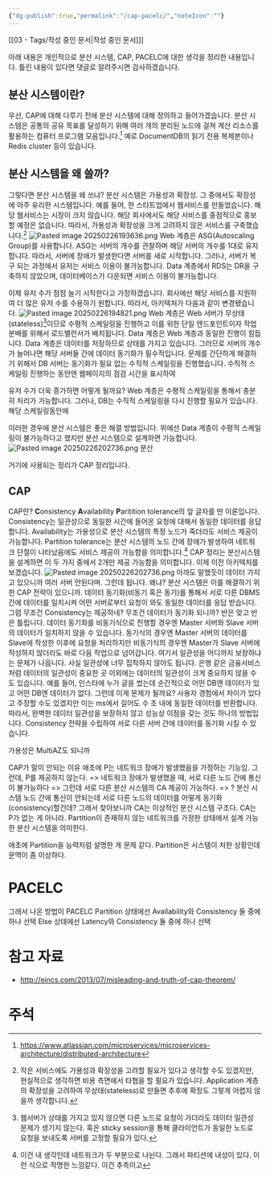 ```yaml
---
{"dg-publish":true,"permalink":"/cap-pacelc/","noteIcon":""}
---
```


[[03 - Tags/작성 중인 문서\|작성 중인 문서]]]

아래 내용은 개인적으로 분산 시스템, CAP, PACELC에 대한 생각을 정리한 내용입니다.
틀린 내용이 있다면 댓글로 알려주시면 감사하겠습니다.
## 분산 시스템이란?
우선, CAP에 대해 다루기 전에 분산 시스템에 대해 정의하고 들어가겠습니다.
분산 시스템은 공통의 공유 목표를 달성하기 위해 여러 개의 분리된 노드에 걸쳐 계산 리소스를 활용하는 컴퓨터 프로그램 모음입니다.[^1]
예로 DocumentDB의 읽기 전용 복제본이나 Redis cluster 등이 있습니다.
## 분산 시스템을 왜 쓸까?
그렇다면 분산 시스템을 왜 쓰냐? 분산 시스템은 가용성과 확장성. 그 중에서도 확장성에 아주 유리한 시스템입니다.
예를 들어, 한 스타트업에서 웹서비스를 만들었습니다. 해당 웹서비스는 시장이 크지 않습니다. 해당 회사에서도 해당 서비스를 중점적으로 홍보할 예정은 없습니다.
따라서, 가용성과 확장성을 크게 고려하지 않은 서비스를 구축했습니다.[^2]
![Pasted image 20250226193636.png](/img/user/image/Pasted%20image%2020250226193636.png)
Web 계층은 ASG(Autoscaling Group)를 사용합니다. ASG는 서버의 개수를 관찰하며 해당 서버의 개수를 1대로 유지합니다. 따라서, 서버에 장애가 발생한다면 서버를 새로 시작합니다. 그러나, 서버가 복구 되는 과정에서 유저는 서비스 이용이 불가능합니다.
Data 계층에서 RDS는 DR을 구축하지 않았으며, 데이터베이스가 다운되면 서비스 이용이 불가능합니다.

이제 유저 수가 점점 늘기 시작한다고 가정하겠습니다. 
회사에선 해당 서비스를 지원하여 더 많은 유저 수를 수용하기 원합니다.
따라서, 아키텍처가 다음과 같이 변경됐습니다.
![Pasted image 20250226194821.png](/img/user/image/Pasted%20image%2020250226194821.png)
Web 계층은 Web 서버가 무상태(stateless)[^3]이므로 수평적 스케일링을 진행하고 이를 위한 단일 엔드포인트이자 작업 분배를 위해서 로드밸런서가 배치됩니다.
Data 계층은 Web 계층과 동일한 진행이 힘듭니다. Data 계층은 데이터를 저장하므로 상태를 가지고 있습니다. 그러므로 서버의 개수가 늘어나면 해당 서버들 간에 데이터 동기화가 필수적입니다.
문제를 간단하게 해결하기 위해서 DB 서버는 동기화가 필요 없는 수직적 스케일링을 진행했습니다. 수직적 스케일링 진행하는 동안엔 웹페이지의 점검 시간을 표시하여 

유저 수가 더욱 증가하면 어떻게 될까요? Web 계층은 수평적 스케일링을 통해서 충분히 처리가 가능합니다. 그러나, DB는 수직적 스케일링을 다시 진행할 필요가 있습니다. 해당 스케일링동안에 

이러한 경우에 분산 시스템은 좋은 해결 방법입니다. 
위에선 Data 계층이 수평적 스케일링이 불가능하다고 했지만 분산 시스템으로 설계하면 가능합니다.
![Pasted image 20250226202736.png](/img/user/image/Pasted%20image%2020250226202736.png)
분산 

거기에 사용되는 정리가 CAP 정리입니다.
## CAP
CAP란? **C**onsistency **A**vailability **P**aritition tolerance의 앞 글자를 딴 이론입니다.
Consistency는 일관성으로 동일한 시간에 들어온 요청에 대해서 동일한 데이터를 응답합니다.
Availability는 가용성으로 분산 시스템의 특정 노드가 죽더라도 서비스 제공이 가능합니다.
Partition tolerance는 분산 시스템의 노드 간에 장애가 발생하여 네트워크 단절이 나타났음에도 서비스 제공이 가능함을 의미합니다.[^4]
CAP 정리는 분산시스템을 설계하면 이 두 가지 중에서 2개만 제공 가능함을 의미합니다.
이제 이전 아키텍처를 보겠습니다.
![Pasted image 20250226202736.png](/img/user/image/Pasted%20image%2020250226202736.png)
아까도 말했듯이 데이터 가지고 있으니까 여러 서버 안된다며. 그런데 됩니다.
왜냐? 분산 시스템은 이를 해결하기 위한 CAP 전략이 있으니까.
데이터 동기화(비동기 혹은 동기)를 통해서 서로 다른 DBMS 간에 데이터를 일치시켜 어떤 서버로부터 요청이 와도 동일한 데이터를 응답 받습니다.
그럼 무조건 Consistency는 제공하네? 무조건 데이터가 동기화 되니까? 반은 맞고 반은 틀립니다. 데이터 동기화를 비동기식으로 진행할 경우엔 Master 서버와 Slave 서버의 데이터가 일치하지 않을 수 있습니다. 동기식의 경우엔 Master 서버의 데이터를 Slave에 작성한 이후에 요청을 처리하지만 비동기식의 경우엔 Master가 Slave 서버에 작성하지 않더라도 바로 다음 작업으로 넘어갑니다.
여기서 일관성을 어디까지 보장하냐는 문제가 나옵니다.
사실 일관성에 너무 집착하지 않아도 됩니다. 은행 같은 금융서비스처럼 데이터의 일관성이 중요한 곳 이외에는 데이터의 일관성이 크게 중요하지 않을 수도 있습니다.
예를 들어, 인스타에 누가 글을 썼는데 순간적으로 어떤 DB엔 데이터가 있고 어떤 DB엔 데이터가 없다. 그런데 이게 문제가 될까요? 사용자 경험에서 차이가 있다고 주장할 수도 있겠지만 이는 ms에서 길어도 수 초 내에 동일한 데이터를 반환합니다. 따라서, 완벽한 데이터 일관성을 보장하지 않고 성능상 이점을 갖는 것도 하나의 방법입니다.
Consistency 전략을 수립하여 서로 다른 서버 간에 데이터를 동기화 시킬 수 있습니다.



가용성은 MultiAZ도 되니까

CAP가 말이 안되는 이유
애초에 P는 네트워크 장애가 발생했음을 가정하는 기능임.
그런데, P를 제공하지 않는다. => 네트워크 장애가 발생했을 때, 서로 다른 노드 간에 통신이 불가능하다 => 그런데 서로 다른 분산 시스템의 CA 제공이 가능하다. => ? 분산 시스템 노드 간에 통신이 안되는데 서로 다른 노드의 데이터를 어떻게 동기화(consistency)할건데?
그래서 찾아보니까 CA는 이상적인 분산 시스템 구조다.
CA는 P가 없는 게 아니라. Partition이 존재하지 않는 네트워크를 가정한 상태에서 설계 가능한 분산 시스템을 의미한다.

애초에 Partition을 능력처럼 설명한 게 문제 같다.
Partition은 시스템이 처한 상황인데 문맥이 좀 이상하다.
# PACELC
그래서 나온 방법이 PACELC
Partition 상태에선 Availability와 Consistency 둘 중에 하나 선택
Else 상태에선 Latency와 Consistency 둘 중에 하나 선택

# 참고 자료
- http://eincs.com/2013/07/misleading-and-truth-of-cap-theorem/
# 주석

[^1]: https://www.atlassian.com/microservices/microservices-architecture/distributed-architecture

[^2]: 작은 서비스에도 가용성과 확장성을 고려할 필요가 있다고 생각할 수도 있겠지만, 현실적으로 생각하면 비용 측면에서 타협을 할 필요가 있습니다. Application 계층의 확장성을 고려하여 무상태(stateless)로 만들면 추후에 확장도 그렇게 어렵지 않을까 생각합니다.

[^3]: 웹서버가 상태를 가지고 있지 않으면 다른 노드로 요청이 가더라도  데이터 일관성 문제가 생기지 않는다. 혹은 sticky session을 통해 클라이언트가 동일한 노드로 요청을 보내도록 서버를 고정할 필요가 있다.

[^4]: 이건 내 생각인데 네트워크가 두 부분으로 나뉜다. 그래서 파티션에 내성이 있다. 이런 식으로 작명한 느낌같다. 이건 추측이고
